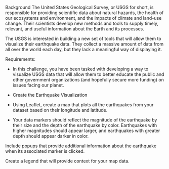 

Background
The United States Geological Survey, or USGS for short, is responsible for providing scientific data about natural hazards, the health of our ecosystems and environment, and the impacts of climate and land-use change. Their scientists develop new methods and tools to supply timely, relevant, and useful information about the Earth and its processes.

The USGS is interested in building a new set of tools that will allow them to visualize their earthquake data. They collect a massive amount of data from all over the world each day, but they lack a meaningful way of displaying it. 


Requirements:
* In this challenge, you have been tasked with developing a way to visualize USGS data that will allow them to better educate the public and other government organizations (and hopefully secure more funding) on issues facing our planet.

*  Create the Earthquake Visualization
*  Using Leaflet, create a map that plots all the earthquakes from your dataset based on their longitude and latitude.
*  Your data markers should reflect the magnitude of the earthquake by their size and the depth of the earthquake by color. Earthquakes with higher magnitudes should appear larger, and earthquakes with greater depth should appear darker in color.

Include popups that provide additional information about the earthquake when its associated marker is clicked.

Create a legend that will provide context for your map data.


